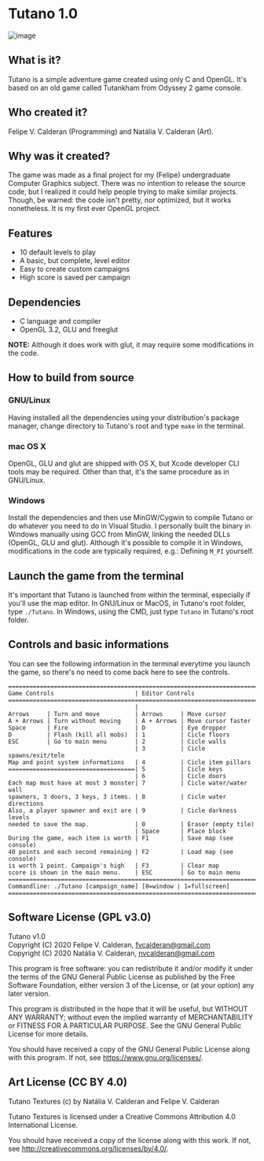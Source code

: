 # Tutano 1.0

![image](https://user-images.githubusercontent.com/24211835/88117113-a27c3680-cb90-11ea-8ae5-b43979d83573.png)

## What is it?

Tutano is a simple adventure game created using only C and OpenGL. 
It's based on an old game called Tutankham from Odyssey 2 game console.

## Who created it?

Felipe V. Calderan (Programming) and Natália V. Calderan (Art).

## Why was it created?

The game was made as a final project for my (Felipe) undergraduate Computer Graphics subject.
There was no intention to release the source code, but I realized it could help people trying to make similar projects.
Though, be warned: the code isn't pretty, nor optimized, but it works nonetheless. It is my first ever OpenGL project.

## Features

* 10 default levels to play
* A basic, but complete, level editor
* Easy to create custom campaigns
* High score is saved per campaign

## Dependencies

* C language and compiler
* OpenGL 3.2, GLU and freeglut

**NOTE:** Although it does work with glut, it may require some modifications in the code.

## How to build from source

### GNU/Linux

Having installed all the dependencies using your distribution's package manager, change directory to Tutano's root and type `make` in the terminal.

### mac OS X

OpenGL, GLU and glut are shipped with OS X, but Xcode developer CLI tools may be required. Other than that, it's the same procedure as in GNU/Linux.

### Windows

Install the dependencies and then use MinGW/Cygwin to compile Tutano or do whatever you need to do in Visual Studio. I personally built the binary in Windows manually using GCC from MinGW, linking the needed DLLs (OpenGL, GLU and glut). Although it's possible to compile it in Windows, modifications
in the code are typically required, e.g.: Defining `M_PI` yourself.

## Launch the game from the terminal

It's important that Tutano is launched from within the terminal, especially if you'll use the map editor. 
In GNU/Linux or MacOS, in Tutano's root folder, type `./Tutano`.
In Windows, using the CMD, just type `Tutano` in Tutano's root folder.

## Controls and basic informations

You can see the following information in the terminal everytime you launch the game, so there's no need to come back here to see the controls.

```
=========================================================================
Game Controls                       | Editor Controls
=========================================================================
                                    | 
Arrows     | Turn and move          | Arrows     | Move cursor
A + Arrows | Turn without moving    | A + Arrows | Move cursor faster
Space      | Fire                   | D          | Eye dropper
D          | Flash (kill all mobs)  | 1          | Cicle floors
ESC        | Go to main menu        | 2          | Cicle walls
                                    | 3          | Cicle spawns/exit/tele
Map and point system informations   | 4          | Cicle item pillars
====================================| 5          | Cicle keys
                                    | 6          | Cicle doors
Each map must have at most 3 monster| 7          | Cicle water/water wall
spawners, 3 doors, 3 keys, 3 items. | 8          | Cicle water directions
Also, a player spawner and exit are | 9          | Cicle darkness levels
needed to save the map.             | 0          | Eraser (empty tile)
                                    | Space      | Place block
During the game, each item is worth | F1         | Save map (see console)
40 points and each second remaining | F2         | Load map (see console)
is worth 1 point. Campaign's high   | F3         | Clear map
score is shown in the main menu.    | ESC        | Go to main menu
=========================================================================
Commandline: ./Tutano [campaign_name] [0=window | 1=fullscreen]
=========================================================================
```

## Software License (GPL v3.0)

Tutano v1.0  
Copyright (C) 2020 Felipe V. Calderan, <fvcalderan@gmail.com>  
Copyright (C) 2020 Natália V. Calderan, <nvcalderan@gmail.com>  
  
This program is free software: you can redistribute it and/or modify
it under the terms of the GNU General Public License as published by
the Free Software Foundation, either version 3 of the License, or
(at your option) any later version.  
  
This program is distributed in the hope that it will be useful,
but WITHOUT ANY WARRANTY; without even the implied warranty of
MERCHANTABILITY or FITNESS FOR A PARTICULAR PURPOSE.  See the
GNU General Public License for more details.  
  
You should have received a copy of the GNU General Public License
along with this program.  If not, see <https://www.gnu.org/licenses/>.  

## Art License (CC BY 4.0)

Tutano Textures (c) by Natália V. Calderan and Felipe V. Calderan  

Tutano Textures is licensed under a
Creative Commons Attribution 4.0 International License.  
  
You should have received a copy of the license along with this
work. If not, see <http://creativecommons.org/licenses/by/4.0/>.  

